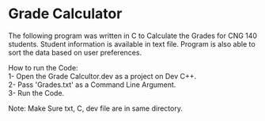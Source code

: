 # Grade Calculator
The following program was written in C to Calculate the Grades for CNG 140 students. Student information is available in text file. Program is also able to sort the data based on user preferences. 



How to run the Code:                                                                                                                                                                               
1- Open the Grade Calcultor.dev as a project on Dev C++.                                                                                                                                               
2- Pass 'Grades.txt' as a Command Line Argument.                                                                                                                                                              
3- Run the Code.                                                                                                                                                                                         

Note: Make Sure txt, C, dev file are in same directory. 
